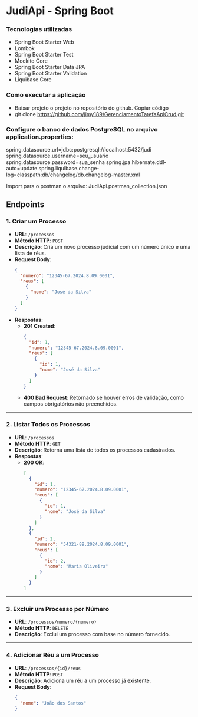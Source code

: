 # JudiApi - Spring Boot

### Tecnologias utilizadas

* Spring Boot Starter Web
* Lombok
* Spring Boot Starter Test
* Mockito Core
* Spring Boot Starter Data JPA
* Spring Boot Starter Validation
* Liquibase Core
### Como executar a aplicação
* Baixar projeto o projeto no repositório do github.
Copiar código
* git clone https://github.com/jimy189/GerenciamentoTarefaApiCrud.git

### Configure o banco de dados PostgreSQL no arquivo application.properties:

spring.datasource.url=jdbc:postgresql://localhost:5432/judi
spring.datasource.username=seu_usuario
spring.datasource.password=sua_senha
spring.jpa.hibernate.ddl-auto=update
spring.liquibase.change-log=classpath:db/changelog/db.changelog-master.xml

Import para o postman o arquivo:  JudiApi.postman_collection.json

## Endpoints

### 1. Criar um Processo
- **URL**: `/processos`
- **Método HTTP**: `POST`
- **Descrição**: Cria um novo processo judicial com um número único e uma lista de réus.
- **Request Body**:
    ```json
    {
      "numero": "12345-67.2024.8.09.0001",
      "reus": [
        {
          "nome": "José da Silva"
        }
      ]
    }
    ```
- **Respostas**:
    - **201 Created**:
      ```json
      {
        "id": 1,
        "numero": "12345-67.2024.8.09.0001",
        "reus": [
          {
            "id": 1,
            "nome": "José da Silva"
          }
        ]
      }
      ```
    - **400 Bad Request**: Retornado se houver erros de validação, como campos obrigatórios não preenchidos.

---

### 2. Listar Todos os Processos
- **URL**: `/processos`
- **Método HTTP**: `GET`
- **Descrição**: Retorna uma lista de todos os processos cadastrados.
- **Respostas**:
    - **200 OK**:
      ```json
      [
        {
          "id": 1,
          "numero": "12345-67.2024.8.09.0001",
          "reus": [
            {
              "id": 1,
              "nome": "José da Silva"
            }
          ]
        },
        {
          "id": 2,
          "numero": "54321-89.2024.8.09.0001",
          "reus": [
            {
              "id": 2,
              "nome": "Maria Oliveira"
            }
          ]
        }
      ]
      ```

---

### 3. Excluir um Processo por Número
- **URL**: `/processos/numero/{numero}`
- **Método HTTP**: `DELETE`
- **Descrição**: Exclui um processo com base no número fornecido.

---

### 4. Adicionar Réu a um Processo
- **URL**: `/processos/{id}/reus`
- **Método HTTP**: `POST`
- **Descrição**: Adiciona um réu a um processo já existente.
- **Request Body**:
    ```json
    {
      "nome": "João dos Santos"
    }
    ```

